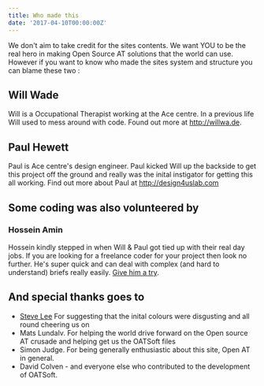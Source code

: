 ```yaml
---
title: Who made this
date: '2017-04-10T00:00:00Z'
---
```

We don't aim to take credit for the sites contents. We want YOU to be the real hero in making Open Source AT solutions that the world can use. However if you want to know who made the sites system and structure you can blame these two <!--more-->:

## Will Wade

Will is a Occupational Therapist working at the Ace centre. In a previous life Will used to mess around with code. Found out more at http://willwa.de.

## Paul Hewett

Paul is Ace centre's design engineer. Paul kicked Will up the backside to get this project off the ground and really was the inital instigator for getting this all working. Find out more about Paul at http://design4uslab.com

## Some coding was also volunteered by

### Hossein Amin

Hossein kindly stepped in when Will & Paul got tied up with their real day jobs. If you are looking for a freelance coder for your project then look no further. He's super quick and can deal with complex (and hard to understand) briefs really easily. [Give him a try](https://aminbros.com/).

## And special thanks goes to

* [Steve Lee](http://fullmeasure.co.uk) For suggesting that the inital colours were disgusting and all round cheering us on
* Mats Lundalv. For helping the world drive forward on the Open source AT crusade and helping get us the OATSoft files
* Simon Judge. For being generally enthusiastic about this site, Open AT in general. 
* David Colven - and everyone else who contributed to the development of OATSoft.

